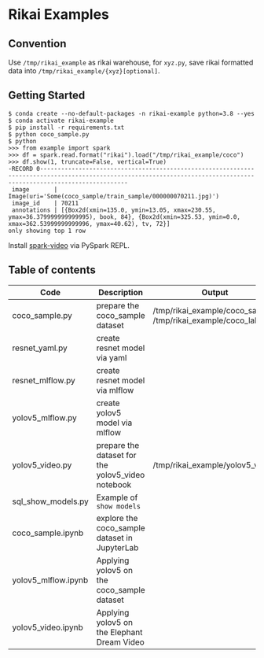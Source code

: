 # Rikai Examples
## Convention
Use `/tmp/rikai_example` as rikai warehouse, for `xyz.py`, save rikai formatted data into `/tmp/rikai_example/{xyz}[optional]`.

## Getting Started
```
$ conda create --no-default-packages -n rikai-example python=3.8 --yes
$ conda activate rikai-example
$ pip install -r requirements.txt
$ python coco_sample.py
$ python
>>> from example import spark
>>> df = spark.read.format("rikai").load("/tmp/rikai_example/coco")
>>> df.show(1, truncate=False, vertical=True)
-RECORD 0---------------------------------------------------------------------------------------------------------------------------------------------------------------------
 image       | Image(uri='Some(coco_sample/train_sample/000000070211.jpg)')
 image_id    | 70211
 annotations | [{Box2d(xmin=135.0, ymin=13.05, xmax=230.55, ymax=36.379999999999995), book, 84}, {Box2d(xmin=325.53, ymin=0.0, xmax=362.53999999999996, ymax=40.62), tv, 72}]
only showing top 1 row
```

Install [spark-video](https://github.com/eto-ai/spark-video) via PySpark REPL.


## Table of contents
| Code | Description | Output |
|---|---|---|
| coco_sample.py   | prepare the coco_sample dataset | /tmp/rikai_example/coco_sample, /tmp/rikai_example/coco_labels |
| resnet_yaml.py   |  create resnet model via yaml   | |
| resnet_mlflow.py | create resnet model via mlflow  | |
| yolov5_mlflow.py | create yolov5 model via mlflow  | |
| yolov5_video.py  | prepare the dataset for the yolov5_video notebook | /tmp/rikai_example/yolov5_video |
| sql_show_models.py | Example of `show models`      | |
| coco_sample.ipynb |  explore the coco_sample dataset in JupyterLab | |
| yolov5_mlflow.ipynb | Applying yolov5 on the coco_sample dataset | |
| yolov5_video.ipynb  | Applying yolov5 on the Elephant Dream Video | |


